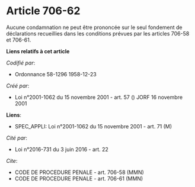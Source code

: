 # Article 706-62

Aucune condamnation ne peut être prononcée sur le seul fondement de déclarations recueillies dans les conditions prévues par
les articles 706-58 et 706-61.

**Liens relatifs à cet article**

_Codifié par_:

  - Ordonnance 58-1296 1958-12-23

_Créé par_:

  - Loi n°2001-1062 du 15 novembre 2001 - art. 57 () JORF 16 novembre 2001

**Liens**:

  - SPEC_APPLI: Loi n°2001-1062 du 15 novembre 2001 - art. 71 (M)

_Cité par_:

  - Loi n°2016-731 du 3 juin 2016 - art. 22

_Cite_:

  - CODE DE PROCEDURE PENALE - art. 706-58 (MMN)
  - CODE DE PROCEDURE PENALE - art. 706-61 (MMN)
